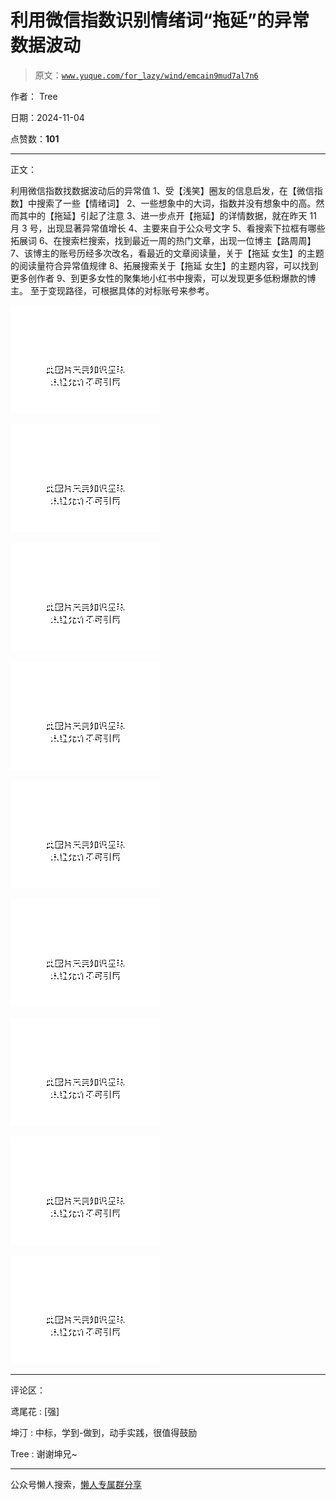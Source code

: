 # 利用微信指数识别情绪词“拖延”的异常数据波动

> 原文：[`www.yuque.com/for_lazy/wind/emcain9mud7al7n6`](https://www.yuque.com/for_lazy/wind/emcain9mud7al7n6)

作者： Tree

日期：2024-11-04

点赞数：**101**

* * *

正文：

利用微信指数找数据波动后的异常值 1、受【浅笑】圈友的信息启发，在【微信指数】中搜索了一些【情绪词】
2、一些想象中的大词，指数并没有想象中的高。然而其中的【拖延】引起了注意 3、进一步点开【拖延】的详情数据，就在昨天 11 月 3 号，出现显著异常值增长
4、主要来自于公众号文字 5、看搜索下拉框有哪些拓展词 6、在搜索栏搜索，找到最近一周的热门文章，出现一位博主【路周周】
7、该博主的账号历经多次改名，看最近的文章阅读量，关于【拖延 女生】的主题的阅读量符合异常值规律 8、拓展搜索关于【拖延
女生】的主题内容，可以找到更多创作者 9、到更多女性的聚集地小红书中搜索，可以发现更多低粉爆款的博主。 至于变现路径，可根据具体的对标账号来参考。

![](img/964723b23d9ef2a82bc4e84cec5dd5ff.png "None")

![](img/b13aa1eb1910275e31bf361f5b8504e5.png "None")

![](img/142d0d291137843832245ac367ebe01f.png "None")

![](img/470eaff271de624be84eb352d243457c.png "None")

![](img/abb1b979005495877bb12c587343bf4c.png "None")

![](img/599f0323710b38b04ac5dce1dd2a0bfe.png "None")

![](img/1af8a981821af6b8ccfa31ad0f675b5d.png "None")

![](img/5332aff35f07b6de1b6f0e0944c44c31.png "None")

![](img/64b6b454f5450742c6806088192198ae.png "None")

* * *

评论区：

鸢尾花 : [强]

坤汀 : 中标，学到-做到，动手实践，很值得鼓励

Tree : 谢谢坤兄~

* * *

公众号懒人搜索，[懒人专属群分享](https://lazybook.fun/#/blog/group)